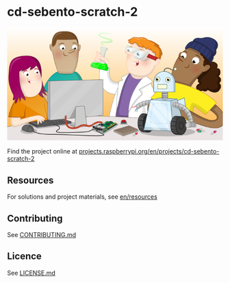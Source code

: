 # cd-sebento-scratch-2

![cd-sebento-scratch-2](banner.png)

Find the project online at [projects.raspberrypi.org/en/projects/cd-sebento-scratch-2](https://projects.raspberrypi.org/en/projects/cd-sebento-scratch-2)

## Resources
For solutions and project materials, see [en/resources](https://github.com/raspberrypilearning/cd-sebento-scratch-2/tree/master/en/resources)

## Contributing
See [CONTRIBUTING.md](CONTRIBUTING.md)

## Licence
 See [LICENSE.md](LICENSE.md)